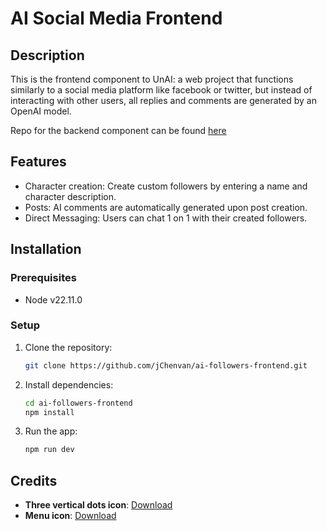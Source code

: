 # AI Social Media Frontend

## Description
This is the frontend component to UnAI: a web project that functions similarly to a social media platform like facebook or twitter, but instead of interacting with other users, all replies and comments are generated by an OpenAI model.

Repo for the backend component can be found [here](https://github.com/jChenvan/ai-followers-backend)

## Features
- Character creation: Create custom followers by entering a name and character description.
- Posts: AI comments are automatically generated upon post creation.
- Direct Messaging: Users can chat 1 on 1 with their created followers.

## Installation

### Prerequisites
- Node v22.11.0

### Setup
1. Clone the repository:
    ```bash
    git clone https://github.com/jChenvan/ai-followers-frontend.git
    ```

2. Install dependencies:
    ```bash
    cd ai-followers-frontend
    npm install
    ```

4. Run the app:
    ```bash
    npm run dev
    ```

## Credits
- **Three vertical dots icon**: [Download](https://pictogrammers.com/library/mdi/icon/dots-vertical/)
- **Menu icon**: [Download](https://pictogrammers.com/library/mdi/icon/menu/)